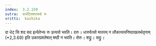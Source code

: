 ```yaml
---
index:  3.2.159
sutra:  दाधेट्सिशदसदो रुः
vritti:  kashika 
---
```


दा धेट् सि शद सद इत्येतेभ्यः रुः प्रत्ययो भवति। दरुः। धारुर्वत्सो मातरम् न लौकाव्ययनिष्ठाखलर्थतृनाम् (*2,3.69) इति उकारप्रश्लेषात् षष्ठी न भवति। सेरुः। शद्रुः। सद्रुः।

